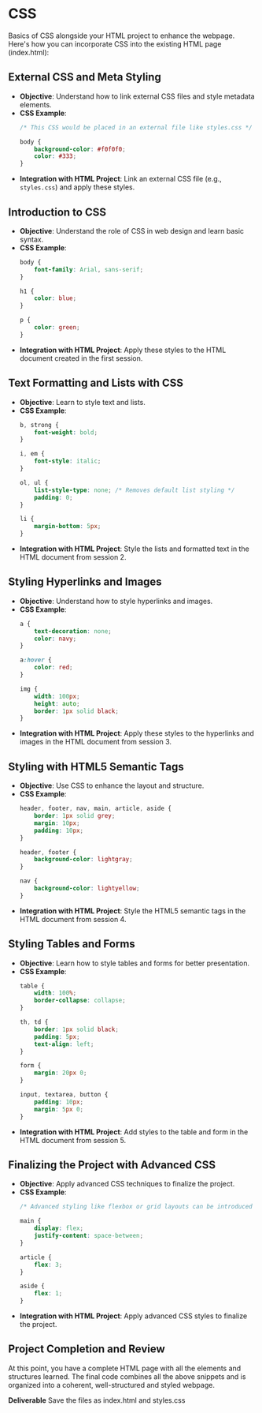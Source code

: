 # CSS

Basics of CSS alongside your HTML project to enhance the webpage. Here's how you can incorporate CSS into the existing HTML page (index.html):

## External CSS and Meta Styling
- **Objective**: Understand how to link external CSS files and style metadata elements.
- **CSS Example**:
  ```css
  /* This CSS would be placed in an external file like styles.css */

  body {
      background-color: #f0f0f0;
      color: #333;
  }
  ```
- **Integration with HTML Project**: Link an external CSS file (e.g., `styles.css`) and apply these styles.

## Introduction to CSS
- **Objective**: Understand the role of CSS in web design and learn basic syntax.
- **CSS Example**: 
  ```css
  body {
      font-family: Arial, sans-serif;
  }

  h1 {
      color: blue;
  }

  p {
      color: green;
  }
  ```
- **Integration with HTML Project**: Apply these styles to the HTML document created in the first session.

## Text Formatting and Lists with CSS
- **Objective**: Learn to style text and lists.
- **CSS Example**:
  ```css
  b, strong {
      font-weight: bold;
  }

  i, em {
      font-style: italic;
  }

  ol, ul {
      list-style-type: none; /* Removes default list styling */
      padding: 0;
  }

  li {
      margin-bottom: 5px;
  }
  ```
- **Integration with HTML Project**: Style the lists and formatted text in the HTML document from session 2.

## Styling Hyperlinks and Images
- **Objective**: Understand how to style hyperlinks and images.
- **CSS Example**:
  ```css
  a {
      text-decoration: none;
      color: navy;
  }

  a:hover {
      color: red;
  }

  img {
      width: 100px;
      height: auto;
      border: 1px solid black;
  }
  ```
- **Integration with HTML Project**: Apply these styles to the hyperlinks and images in the HTML document from session 3.

## Styling with HTML5 Semantic Tags
- **Objective**: Use CSS to enhance the layout and structure.
- **CSS Example**:
  ```css
  header, footer, nav, main, article, aside {
      border: 1px solid grey;
      margin: 10px;
      padding: 10px;
  }

  header, footer {
      background-color: lightgray;
  }

  nav {
      background-color: lightyellow;
  }
  ```
- **Integration with HTML Project**: Style the HTML5 semantic tags in the HTML document from session 4.

## Styling Tables and Forms
- **Objective**: Learn how to style tables and forms for better presentation.
- **CSS Example**:
  ```css
  table {
      width: 100%;
      border-collapse: collapse;
  }

  th, td {
      border: 1px solid black;
      padding: 5px;
      text-align: left;
  }

  form {
      margin: 20px 0;
  }

  input, textarea, button {
      padding: 10px;
      margin: 5px 0;
  }
  ```
- **Integration with HTML Project**: Add styles to the table and form in the HTML document from session 5.

## Finalizing the Project with Advanced CSS
- **Objective**: Apply advanced CSS techniques to finalize the project.
- **CSS Example**:
  ```css
  /* Advanced styling like flexbox or grid layouts can be introduced here */

  main {
      display: flex;
      justify-content: space-between;
  }

  article {
      flex: 3;
  }

  aside {
      flex: 1;
  }
  ```
- **Integration with HTML Project**: Apply advanced CSS styles to finalize the project.

## Project Completion and Review
At this point, you have a complete HTML page with all the elements and structures learned. The final code combines all the above snippets and is organized into a coherent, well-structured and styled webpage.

**Deliverable**
Save the files as index.html and styles.css